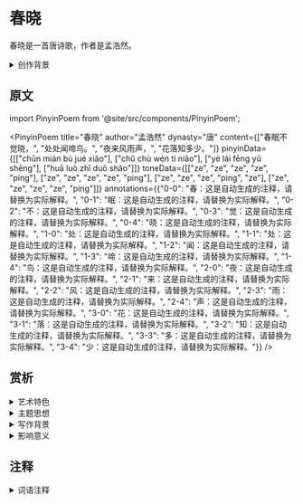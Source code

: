 # 春晓

春晓是一首唐诗歌，作者是孟浩然。

<details>
<summary>创作背景</summary>

这首诗作于唐，具体创作年代已不可考。

</details>

## 原文

import PinyinPoem from '@site/src/components/PinyinPoem';

<PinyinPoem 
  title="春晓"
  author="孟浩然"
  dynasty="唐"
  content={["春眠不觉晓，", "处处闻啼鸟。", "夜来风雨声，", "花落知多少。"]}
  pinyinData={[["chūn mián bù jué xiǎo"], ["chǔ chù wén tí niǎo"], ["yè lái fēng yǔ shēng"], ["huā luò zhī duō shǎo"]]}
  toneData={[["ze", "ze", "ze", "ze", "ping"], ["ze", "ze", "ze", "ze", "ping"], ["ze", "ze", "ze", "ping", "ze"], ["ze", "ze", "ze", "ze", "ping"]]}
  annotations={{"0-0": "春：这是自动生成的注释，请替换为实际解释。", "0-1": "眠：这是自动生成的注释，请替换为实际解释。", "0-2": "不：这是自动生成的注释，请替换为实际解释。", "0-3": "觉：这是自动生成的注释，请替换为实际解释。", "0-4": "晓：这是自动生成的注释，请替换为实际解释。", "1-0": "处：这是自动生成的注释，请替换为实际解释。", "1-1": "处：这是自动生成的注释，请替换为实际解释。", "1-2": "闻：这是自动生成的注释，请替换为实际解释。", "1-3": "啼：这是自动生成的注释，请替换为实际解释。", "1-4": "鸟：这是自动生成的注释，请替换为实际解释。", "2-0": "夜：这是自动生成的注释，请替换为实际解释。", "2-1": "来：这是自动生成的注释，请替换为实际解释。", "2-2": "风：这是自动生成的注释，请替换为实际解释。", "2-3": "雨：这是自动生成的注释，请替换为实际解释。", "2-4": "声：这是自动生成的注释，请替换为实际解释。", "3-0": "花：这是自动生成的注释，请替换为实际解释。", "3-1": "落：这是自动生成的注释，请替换为实际解释。", "3-2": "知：这是自动生成的注释，请替换为实际解释。", "3-3": "多：这是自动生成的注释，请替换为实际解释。", "3-4": "少：这是自动生成的注释，请替换为实际解释。"}}
/>

## 赏析

<details>
<summary>艺术特色</summary>

1. **语言特点**
   - 语言优美凝练
   - 意境深远
   - 韵律和谐

2. **表现手法**
   - 善用比喻和象征
   - 意象鲜明
   - 结构严谨

</details>

<details>
<summary>主题思想</summary>

1. **主题内容**
   - 待补充

2. **思想特色**
   - 待补充

</details>

<details>
<summary>写作背景</summary>

这首诗创作于唐，反映了当时的社会状况和文人心态。

</details>

<details>
<summary>影响意义</summary>

1. 艺术价值
   - 意境优美
   - 格律工整
   - 语言精炼

2. 历史价值
   - 反映时代特征
   - 展现文人情怀
   - 传承文化精神

</details>

## 注释

<details>
<summary>词语注释</summary>

- 春眠不觉晓：待补充
- 处处闻啼鸟：待补充
- 夜来风雨声：待补充
- 花落知多少：待补充

</details>
